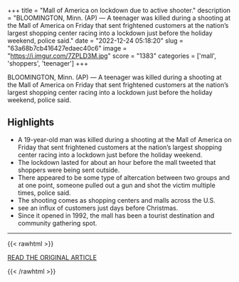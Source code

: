 +++
title = "Mall of America on lockdown due to active shooter."
description = "BLOOMINGTON, Minn. (AP) — A teenager was killed during a shooting at the Mall of America on Friday that sent frightened customers at the nation’s largest shopping center racing into a lockdown just before the holiday weekend, police said."
date = "2022-12-24 05:18:20"
slug = "63a68b7cb416427edaec40c6"
image = "https://i.imgur.com/7ZPLD3M.jpg"
score = "1383"
categories = ['mall', 'shoppers', 'teenager']
+++

BLOOMINGTON, Minn. (AP) — A teenager was killed during a shooting at the Mall of America on Friday that sent frightened customers at the nation’s largest shopping center racing into a lockdown just before the holiday weekend, police said.

## Highlights

- A 19-year-old man was killed during a shooting at the Mall of America on Friday that sent frightened customers at the nation’s largest shopping center racing into a lockdown just before the holiday weekend.
- The lockdown lasted for about an hour before the mall tweeted that shoppers were being sent outside.
- There appeared to be some type of altercation between two groups and at one point, someone pulled out a gun and shot the victim multiple times, police said.
- The shooting comes as shopping centers and malls across the U.S.
- see an influx of customers just days before Christmas.
- Since it opened in 1992, the mall has been a tourist destination and community gathering spot.

---

{{< rawhtml >}}
  <p class="article-category">
    <a target="_blank" href="https://apnews.com/article/business-minnesota-a154a75f729954ba579ce71ad9af7144">READ THE ORIGINAL ARTICLE</a>
  </p>
{{< /rawhtml >}}
